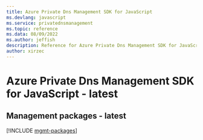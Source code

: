 ```yaml
---
title: Azure Private Dns Management SDK for JavaScript
ms.devlang: javascript
ms.service: privatednsmanagement
ms.topic: reference
ms.data: 08/09/2022
ms.author: jeffish
description: Reference for Azure Private Dns Management SDK for JavaScript
author: xirzec
---
```

# Azure Private Dns Management SDK for JavaScript - latest

## Management packages - latest
[!INCLUDE [mgmt-packages](private-dns-management-mgmt-index.md)]